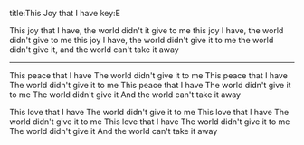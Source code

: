 title:This Joy that I have
key:E

This joy that I have, 
the world didn't it give to me
this joy I have, 
the world didn't give to me
this joy I have, 
the world didn't give it to me
the world didn't give it, 
and the world can't take it away

---

This peace that I have
The world didn't give it to me
This peace that I have
The world didn't give it to me
This peace that I have
The world didn't give it to me
The world didn't give it 
And the world can't take it away

This love that I have
The world didn't give it to me
This love that I have
The world didn't give it to me
This love that I have
The world didn't give it to me
The world didn't give it 
And the world can't take it away

